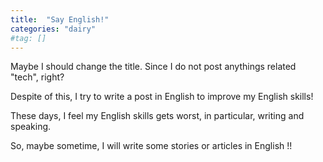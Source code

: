 ```yaml
---
title:  "Say English!"
categories: "dairy"
#tag: []
---
```


Maybe I should change the title. Since I do not post anythings related "tech", right?

Despite of this, I try to write a post in English to improve my English skills!

These days, I feel my English skills gets worst, in particular, writing and speaking.

So, maybe sometime, I will write some stories or articles in English !!